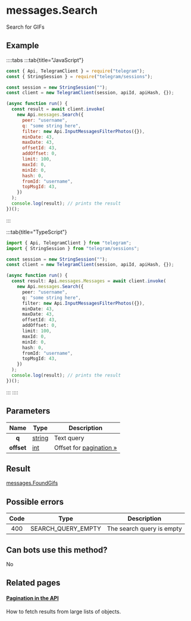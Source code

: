 # messages.Search

Search for GIFs

## Example

::::tabs
:::tab{title="JavaScript"}

```js
const { Api, TelegramClient } = require("telegram");
const { StringSession } = require("telegram/sessions");

const session = new StringSession("");
const client = new TelegramClient(session, apiId, apiHash, {});

(async function run() {
  const result = await client.invoke(
    new Api.messages.Search({
      peer: "username",
      q: "some string here",
      filter: new Api.InputMessagesFilterPhotos({}),
      minDate: 43,
      maxDate: 43,
      offsetId: 43,
      addOffset: 0,
      limit: 100,
      maxId: 0,
      minId: 0,
      hash: 0,
      fromId: "username",
      topMsgId: 43,
    })
  );
  console.log(result); // prints the result
})();
```

:::

:::tab{title="TypeScript"}

```ts
import { Api, TelegramClient } from "telegram";
import { StringSession } from "telegram/sessions";

const session = new StringSession("");
const client = new TelegramClient(session, apiId, apiHash, {});

(async function run() {
  const result: Api.messages.Messages = await client.invoke(
    new Api.messages.Search({
      peer: "username",
      q: "some string here",
      filter: new Api.InputMessagesFilterPhotos({}),
      minDate: 43,
      maxDate: 43,
      offsetId: 43,
      addOffset: 0,
      limit: 100,
      maxId: 0,
      minId: 0,
      hash: 0,
      fromId: "username",
      topMsgId: 43,
    })
  );
  console.log(result); // prints the result
})();
```

:::
::::

## Parameters

|    Name    | Type                                            | Description                                                      |
| :--------: | ----------------------------------------------- | ---------------------------------------------------------------- |
|   **q**    | [string](https://core.telegram.org/type/string) | Text query                                                       |
| **offset** | [int](https://core.telegram.org/type/int)       | Offset for [pagination »](https://core.telegram.org/api/offsets) |

## Result

[messages.FoundGifs](https://core.telegram.org/type/messages.FoundGifs)

## Possible errors

| Code | Type               | Description               |
| :--: | ------------------ | ------------------------- |
| 400  | SEARCH_QUERY_EMPTY | The search query is empty |

## Can bots use this method?

No

## Related pages

#### [Pagination in the API](https://core.telegram.org/api/offsets)

How to fetch results from large lists of objects.

